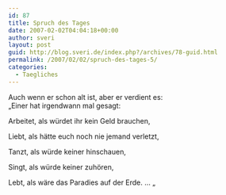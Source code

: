```yaml
---
id: 87
title: Spruch des Tages
date: 2007-02-02T04:04:18+00:00
author: sveri
layout: post
guid: http://blog.sveri.de/index.php?/archives/78-guid.html
permalink: /2007/02/02/spruch-des-tages-5/
categories:
  - Taegliches
---
```

Auch wenn er schon alt ist, aber er verdient es:  
&#8222;Einer hat irgendwann mal gesagt:
  
Arbeitet, als würdet ihr kein Geld brauchen,
  
Liebt, als hätte euch noch nie jemand verletzt,
  
Tanzt, als würde keiner hinschauen,
  
Singt, als würde keiner zuhören,
  
Lebt, als wäre das Paradies auf der Erde. &#8230; &#8222;